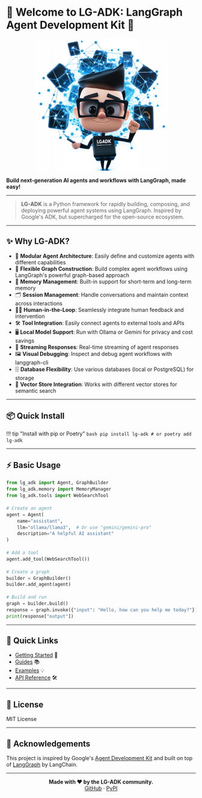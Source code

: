 # 👋 Welcome to LG-ADK: LangGraph Agent Development Kit 🚀

<p align="center">
  <img src="logo.png" width="351"/>
</p>

**Build next-generation AI agents and workflows with LangGraph, made easy!**

---

> **LG-ADK** is a Python framework for rapidly building, composing, and deploying powerful agent systems using LangGraph. Inspired by Google's ADK, but supercharged for the open-source ecosystem.

---

## ✨ Why LG-ADK?

- 🤖 **Modular Agent Architecture**: Easily define and customize agents with different capabilities
- 🔗 **Flexible Graph Construction**: Build complex agent workflows using LangGraph's powerful graph-based approach
- 🧠 **Memory Management**: Built-in support for short-term and long-term memory
- 🗂️ **Session Management**: Handle conversations and maintain context across interactions
- 🧑‍💻 **Human-in-the-Loop**: Seamlessly integrate human feedback and intervention
- 🛠️ **Tool Integration**: Easily connect agents to external tools and APIs
- 🖥️ **Local Model Support**: Run with Ollama or Gemini for privacy and cost savings
- 🌊 **Streaming Responses**: Real-time streaming of agent responses
- 🖼️ **Visual Debugging**: Inspect and debug agent workflows with langgraph-cli
- 🗄️ **Database Flexibility**: Use various databases (local or PostgreSQL) for storage
- 🧬 **Vector Store Integration**: Works with different vector stores for semantic search

---

## 📦 Quick Install

!!! tip "Install with pip or Poetry"
    ```bash
    pip install lg-adk
    # or
    poetry add lg-adk
    ```

---

## ⚡ Basic Usage

```python
from lg_adk import Agent, GraphBuilder
from lg_adk.memory import MemoryManager
from lg_adk.tools import WebSearchTool

# Create an agent
agent = Agent(
    name="assistant",
    llm="ollama/llama3",  # Or use "gemini/gemini-pro"
    description="A helpful AI assistant"
)

# Add a tool
agent.add_tool(WebSearchTool())

# Create a graph
builder = GraphBuilder()
builder.add_agent(agent)

# Build and run
graph = builder.build()
response = graph.invoke({"input": "Hello, how can you help me today?"})
print(response["output"])
```

---

## 🚦 Quick Links

- [Getting Started](getting_started/quick_start.md) 🚦
- [Guides](guides/building_graphs.md) 📚
- [Examples](examples/index.md) 💡
- [API Reference](reference/) 🛠️

---

## 📝 License

MIT License

---

## 🙏 Acknowledgements

This project is inspired by Google's [Agent Development Kit](https://github.com/google/agent-development-kit) and built on top of [LangGraph](https://github.com/langchain-ai/langgraph) by LangChain.

---

<footer align="center">
  <b>Made with ❤️ by the LG-ADK community.</b><br>
  <a href="https://github.com/piotrlaczkowski/lg-adk">GitHub</a> · <a href="https://pypi.org/project/lg-adk/">PyPI</a>
</footer>
